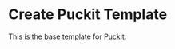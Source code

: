 # Create Puckit Template

This is the base template for [Puckit](https://github.com/gubmax/puckit.git).
